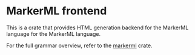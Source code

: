 # MarkerML frontend

This is a crate that provides HTML generation
backend for the MarkerML language
for the MarkerML language.

For the full grammar overview,
refer to the [markerml]() crate.

